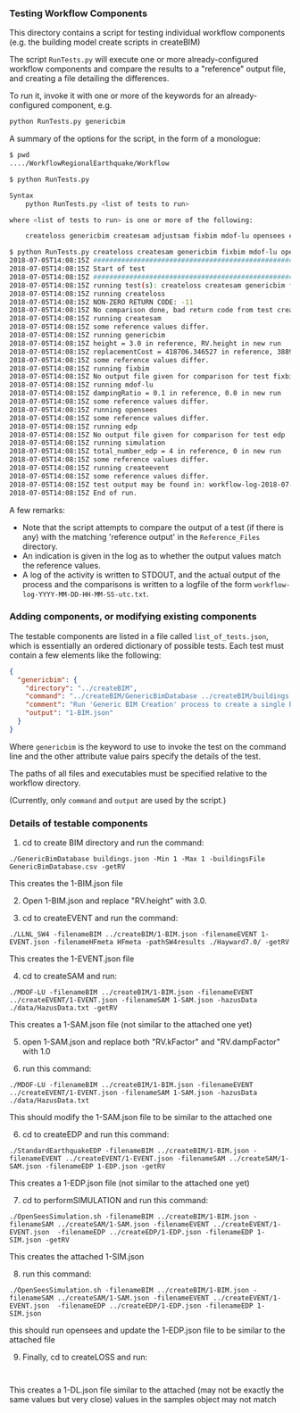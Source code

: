 ### Testing Workflow Components

This directory contains a script for testing individual workflow components (e.g. the building model create scripts in createBIM)

The script ``RunTests.py`` will execute one or more already-configured workflow components and compare the results to a "reference" output file, 
and creating a file detailing the differences.

To run it, invoke it with one or more of the keywords for an already-configured component, e.g.

```bash
python RunTests.py genericbim
```

A summary of the options for the script, in the form of a monologue:

```bash
$ pwd
..../WorkflowRegionalEarthquake/Workflow

$ python RunTests.py 

Syntax
    python RunTests.py <list of tests to run>

where <list of tests to run> is one or more of the following:

    createloss genericbim createsam adjustsam fixbim mdof-lu opensees edp simulation createevent

$ python RunTests.py createloss createsam genericbim fixbim mdof-lu opensees edp simulation createevent
2018-07-05T14:08:15Z ################################################################################
2018-07-05T14:08:15Z Start of test
2018-07-05T14:08:15Z ################################################################################
2018-07-05T14:08:15Z running test(s): createloss createsam genericbim fixbim mdof-lu opensees edp simulation createevent
2018-07-05T14:08:15Z running createloss
2018-07-05T14:08:15Z NON-ZERO RETURN CODE: -11
2018-07-05T14:08:15Z No comparison done, bad return code from test createloss
2018-07-05T14:08:15Z running createsam
2018-07-05T14:08:15Z some reference values differ.
2018-07-05T14:08:15Z running genericbim
2018-07-05T14:08:15Z height = 3.0 in reference, RV.height in new run
2018-07-05T14:08:15Z replacementCost = 418706.346527 in reference, 38898.7687223 in new run
2018-07-05T14:08:15Z some reference values differ.
2018-07-05T14:08:15Z running fixbim
2018-07-05T14:08:15Z No output file given for comparison for test fixbim
2018-07-05T14:08:15Z running mdof-lu
2018-07-05T14:08:15Z dampingRatio = 0.1 in reference, 0.0 in new run
2018-07-05T14:08:15Z some reference values differ.
2018-07-05T14:08:15Z running opensees
2018-07-05T14:08:15Z some reference values differ.
2018-07-05T14:08:15Z running edp
2018-07-05T14:08:15Z No output file given for comparison for test edp
2018-07-05T14:08:15Z running simulation
2018-07-05T14:08:15Z total_number_edp = 4 in reference, 0 in new run
2018-07-05T14:08:15Z some reference values differ.
2018-07-05T14:08:15Z running createevent
2018-07-05T14:08:15Z some reference values differ.
2018-07-05T14:08:15Z test output may be found in: workflow-log-2018-07-05-14-08-15-utc.txt
2018-07-05T14:08:15Z End of run.
```

A few remarks:

* Note that the script attempts to compare the output of a test (if there is any) with
the matching 'reference output' in the ``Reference_Files`` directory.
* An indication is given in the log as to whether the output values match the reference values.
* A log of the activity is written to STDOUT, and the actual output of the process and the comparisons is written to a logfile of the form ``workflow-log-YYYY-MM-DD-HH-MM-SS-utc.txt``.

### Adding components, or modifying existing components

The testable components are listed in a file called ``list_of_tests.json``, which is essentially an
ordered dictionary of possible tests. Each test must contain a few elements like the following:

```json
{
  "genericbim": {
    "directory": "../createBIM",
    "command": "../createBIM/GenericBimDatabase ../createBIM/buildings.json -Min 1 -Max 1 -buildingsFile ../createBIM/GenericBimDatabase.csv -getRV",
    "comment": "Run 'Generic BIM Creation' process to create a single building; save it in 1-BIM.json",
    "output": "1-BIM.json"
  }
}
```

Where ``genericbim`` is the keyword to use to invoke the test on the command line and the other attribute value pairs specify
the details of the test. 

The paths of all files and executables must be specified relative to the workflow directory.

(Currently, only ``command`` and ``output`` are used by the script.)

### Details of testable components

1. cd to create BIM directory and run the command:

``
./GenericBimDatabase buildings.json -Min 1 -Max 1 -buildingsFile GenericBimDatabase.csv -getRV
``

This creates the 1-BIM.json file

2. Open 1-BIM.json and replace "RV.height" with 3.0.

3. cd to createEVENT and run the command:

``
./LLNL_SW4 -filenameBIM ../createBIM/1-BIM.json -filenameEVENT 1-EVENT.json -filenameHFmeta HFmeta -pathSW4results ./Hayward7.0/ -getRV
``

This creates the 1-EVENT.json file

4. cd to createSAM and run:

``
./MDOF-LU -filenameBIM ../createBIM/1-BIM.json -filenameEVENT ../createEVENT/1-EVENT.json -filenameSAM 1-SAM.json -hazusData ./data/HazusData.txt -getRV
``

This creates a 1-SAM.json file (not similar to the attached one yet)

5. open 1-SAM.json and replace both "RV.kFactor" and "RV.dampFactor" with 1.0

6. run this command:

``
./MDOF-LU -filenameBIM ../createBIM/1-BIM.json -filenameEVENT ../createEVENT/1-EVENT.json -filenameSAM 1-SAM.json -hazusData ./data/HazusData.txt
``

This should modify the 1-SAM.json file to be similar to the attached one 

6. cd to createEDP and run this command:

``
./StandardEarthquakeEDP -filenameBIM ../createBIM/1-BIM.json -filenameEVENT ../createEVENT/1-EVENT.json -filenameSAM ../createSAM/1-SAM.json -filenameEDP 1-EDP.json -getRV
``

This creates a 1-EDP.json file (not similar to the attached one yet)

7. cd to performSIMULATION and run this command:

``
./OpenSeesSimulation.sh -filenameBIM ../createBIM/1-BIM.json -filenameSAM ../createSAM/1-SAM.json -filenameEVENT ../createEVENT/1-EVENT.json  -filenameEDP ../createEDP/1-EDP.json -filenameEDP 1-SIM.json -getRV
``

This creates the attached 1-SIM.json

8. run this command:

``
./OpenSeesSimulation.sh -filenameBIM ../createBIM/1-BIM.json -filenameSAM ../createSAM/1-SAM.json -filenameEVENT ../createEVENT/1-EVENT.json  -filenameEDP ../createEDP/1-EDP.json -filenameEDP 1-SIM.json
``

this should run opensees and update the 1-EDP.json file to be similar to the attached file

9. Finally, cd to createLOSS and run:

``
``

This creates a 1-DL.json file similar to the attached (may not be exactly the same values but very close)
values in the samples object may not match

